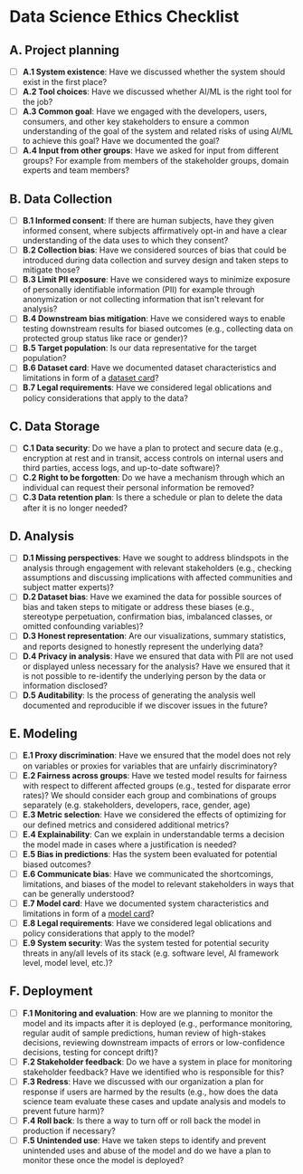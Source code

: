 # Data Science Ethics Checklist

## A. Project planning
 - [ ] **A.1 System existence**: Have we discussed whether the system should exist in the first place?
 - [ ] **A.2 Tool choices**: Have we discussed whether AI/ML is the right tool for the job?
 - [ ] **A.3 Common goal**: Have we engaged with the developers, users, consumers, and other key stakeholders to ensure a common understanding of the goal of the system and related risks of using AI/ML to achieve this goal? Have we documented the goal?
 - [ ] **A.4 Input from other groups**: Have we asked for input from different groups? For example from members of the stakeholder groups, domain experts and team members?

## B. Data Collection
 - [ ] **B.1 Informed consent**: If there are human subjects, have they given informed consent, where subjects affirmatively opt-in and have a clear understanding of the data uses to which they consent?
 - [ ] **B.2 Collection bias**: Have we considered sources of bias that could be introduced during data collection and survey design and taken steps to mitigate those?
 - [ ] **B.3 Limit PII exposure**: Have we considered ways to minimize exposure of personally identifiable information (PII) for example through anonymization or not collecting information that isn't relevant for analysis?
 - [ ] **B.4 Downstream bias mitigation**: Have we considered ways to enable testing downstream results for biased outcomes (e.g., collecting data on protected group status like race or gender)?
 - [ ] **B.5 Target population**: Is our data representative for the target population?
 - [ ] **B.6 Dataset card**: Have we documented dataset characteristics and limitations in form of a [dataset card](dataset_card_template.md)?
 - [ ] **B.7 Legal requirements**: Have we considered legal oblications and policy considerations that apply to the data?

## C. Data Storage
 - [ ] **C.1 Data security**: Do we have a plan to protect and secure data (e.g., encryption at rest and in transit, access controls on internal users and third parties, access logs, and up-to-date software)?
 - [ ] **C.2 Right to be forgotten**: Do we have a mechanism through which an individual can request their personal information be removed?
 - [ ] **C.3 Data retention plan**: Is there a schedule or plan to delete the data after it is no longer needed?

## D. Analysis
 - [ ] **D.1 Missing perspectives**: Have we sought to address blindspots in the analysis through engagement with relevant stakeholders (e.g., checking assumptions and discussing implications with affected communities and subject matter experts)?
 - [ ] **D.2 Dataset bias**: Have we examined the data for possible sources of bias and taken steps to mitigate or address these biases (e.g., stereotype perpetuation, confirmation bias, imbalanced classes, or omitted confounding variables)?
 - [ ] **D.3 Honest representation**: Are our visualizations, summary statistics, and reports designed to honestly represent the underlying data?
 - [ ] **D.4 Privacy in analysis**: Have we ensured that data with PII are not used or displayed unless necessary for the analysis? Have we ensured that it is not possible to re-identify the underlying person by the data or information disclosed?
 - [ ] **D.5 Auditability**: Is the process of generating the analysis well documented and reproducible if we discover issues in the future?

## E. Modeling
 - [ ] **E.1 Proxy discrimination**: Have we ensured that the model does not rely on variables or proxies for variables that are unfairly discriminatory?
 - [ ] **E.2 Fairness across groups**: Have we tested model results for fairness with respect to different affected groups (e.g., tested for disparate error rates)? We should consider each group and combinations of groups separately (e.g. stakeholders, developers, race, gender, age)
 - [ ] **E.3 Metric selection**: Have we considered the effects of optimizing for our defined metrics and considered additional metrics?
 - [ ] **E.4 Explainability**: Can we explain in understandable terms a decision the model made in cases where a justification is needed?
 - [ ] **E.5 Bias in predictions**: Has the system been evaluated for potential biased outcomes?
 - [ ] **E.6 Communicate bias**: Have we communicated the shortcomings, limitations, and biases of the model to relevant stakeholders in ways that can be generally understood?
 - [ ] **E.7 Model card**: Have we documented system characteristics and limitations in form of a [model card](model_card_template.md)?
 - [ ] **E.8 Legal requirements**: Have we considered legal oblications and policy considerations that apply to the model?
 - [ ] **E.9 System security**: Was the system tested for potential security threats in any/all levels of its stack (e.g. software level, AI framework level, model level, etc.)?

## F. Deployment
 - [ ] **F.1 Monitoring and evaluation**: How are we planning to monitor the model and its impacts after it is deployed (e.g., performance monitoring, regular audit of sample predictions, human review of high-stakes decisions, reviewing downstream impacts of errors or low-confidence decisions, testing for concept drift)?
 - [ ] **F.2 Stakeholder feedback**: Do we have a system in place for monitoring stakeholder feedback? Have we identified who is responsible for this?
 - [ ] **F.3 Redress**: Have we discussed with our organization a plan for response if users are harmed by the results (e.g., how does the data science team evaluate these cases and update analysis and models to prevent future harm)?
 - [ ] **F.4 Roll back**: Is there a way to turn off or roll back the model in production if necessary?
 - [ ] **F.5 Unintended use**: Have we taken steps to identify and prevent unintended uses and abuse of the model and do we have a plan to monitor these once the model is deployed?
